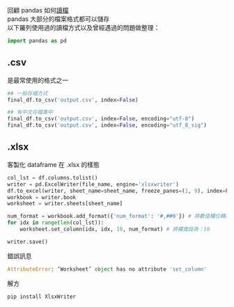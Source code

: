 回顧 pandas 如何[讀檔](https://github.com/yuning-lin/PythonTips/blob/main/DataETL/ReadFiles.md)  
pandas 大部分的檔案格式都可以儲存  
以下羅列使用過的讀檔方式以及曾經遇過的問題做整理：  
```python
import pandas as pd
```



## .csv
是最常使用的格式之一
```python
## 一般存檔方式
final_df.to_csv('output.csv', index=False)

## 有中文在檔案中
final_df.to_csv('output.csv', index=False, encoding="utf-8")
final_df.to_csv('output.csv', index=False, encoding="utf_8_sig")
```


## .xlsx
客製化 dataframe 在 .xlsx 的樣態
```python
col_lst = df.columns.tolist()
writer = pd.ExcelWriter(file_name, engine='xlsxwriter')
df.to_excel(writer, sheet_name=sheet_name, freeze_panes=(1, 9), index=False) # freeze_panes=(1, 9)：凍結欄位名稱及左邊九欄
workbook = writer.book
worksheet = writer.sheets[sheet_name]

num_format = workbook.add_format({'num_format': '#,##0'}) # 將數值欄位轉成千分位帶逗號
for idx in range(len(col_lst)):
    worksheet.set_column(idx, idx, 10, num_format) # 將欄寬設為：10

writer.save()
```
錯誤訊息
```python
AttributeError: ‘Worksheet’ object has no attribute 'set_column'
```
解方
```python
pip install XlsxWriter
```

